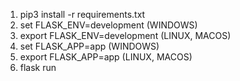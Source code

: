 1. pip3 install -r requirements.txt
2. set FLASK_ENV=development (WINDOWS)
3. export FLASK_ENV=development (LINUX, MACOS)
4. set FLASK_APP=app (WINDOWS)
5. export FLASK_APP=app (LINUX, MACOS)
3. flask run
